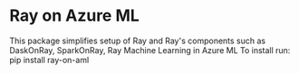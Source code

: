 # Ray on Azure ML

This package simplifies setup of Ray and Ray's components such as DaskOnRay, SparkOnRay, Ray Machine Learning in Azure ML
To install run: pip install ray-on-aml
